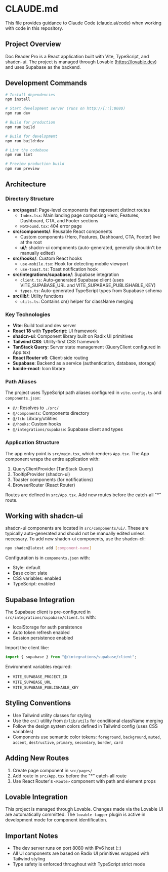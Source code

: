 # CLAUDE.md

This file provides guidance to Claude Code (claude.ai/code) when working with code in this repository.

## Project Overview

Doc Reader Pro is a React application built with Vite, TypeScript, and shadcn-ui. The project is managed through Lovable (https://lovable.dev) and uses Supabase as the backend.

## Development Commands

```bash
# Install dependencies
npm install

# Start development server (runs on http://[::]:8080)
npm run dev

# Build for production
npm run build

# Build for development
npm run build:dev

# Lint the codebase
npm run lint

# Preview production build
npm run preview
```

## Architecture

### Directory Structure

- **src/pages/**: Page-level components that represent distinct routes
  - `Index.tsx`: Main landing page composing Hero, Features, Dashboard, CTA, and Footer sections
  - `NotFound.tsx`: 404 error page
- **src/components/**: Reusable React components
  - Custom components (Hero, Features, Dashboard, CTA, Footer) live at the root
  - **ui/**: shadcn-ui components (auto-generated, generally shouldn't be manually edited)
- **src/hooks/**: Custom React hooks
  - `use-mobile.tsx`: Hook for detecting mobile viewport
  - `use-toast.ts`: Toast notification hook
- **src/integrations/supabase/**: Supabase integration
  - `client.ts`: Auto-generated Supabase client (uses VITE_SUPABASE_URL and VITE_SUPABASE_PUBLISHABLE_KEY)
  - `types.ts`: Auto-generated TypeScript types from Supabase schema
- **src/lib/**: Utility functions
  - `utils.ts`: Contains cn() helper for className merging

### Key Technologies

- **Vite**: Build tool and dev server
- **React 18** with **TypeScript**: UI framework
- **shadcn-ui**: Component library built on Radix UI primitives
- **Tailwind CSS**: Utility-first CSS framework
- **TanStack Query**: Server state management (QueryClient configured in App.tsx)
- **React Router v6**: Client-side routing
- **Supabase**: Backend as a service (authentication, database, storage)
- **lucide-react**: Icon library

### Path Aliases

The project uses TypeScript path aliases configured in `vite.config.ts` and `components.json`:
- `@/`: Resolves to `./src/`
- `@/components`: Components directory
- `@/lib`: Library/utilities
- `@/hooks`: Custom hooks
- `@/integrations/supabase`: Supabase client and types

### Application Structure

The app entry point is `src/main.tsx`, which renders `App.tsx`. The App component wraps the entire application with:
1. QueryClientProvider (TanStack Query)
2. TooltipProvider (shadcn-ui)
3. Toaster components (for notifications)
4. BrowserRouter (React Router)

Routes are defined in `src/App.tsx`. Add new routes before the catch-all "*" route.

## Working with shadcn-ui

shadcn-ui components are located in `src/components/ui/`. These are typically auto-generated and should not be manually edited unless necessary. To add new shadcn-ui components, use the shadcn-cli:

```bash
npx shadcn@latest add [component-name]
```

Configuration is in `components.json` with:
- Style: default
- Base color: slate
- CSS variables: enabled
- TypeScript: enabled

## Supabase Integration

The Supabase client is pre-configured in `src/integrations/supabase/client.ts` with:
- localStorage for auth persistence
- Auto token refresh enabled
- Session persistence enabled

Import the client like:
```typescript
import { supabase } from "@/integrations/supabase/client";
```

Environment variables required:
- `VITE_SUPABASE_PROJECT_ID`
- `VITE_SUPABASE_URL`
- `VITE_SUPABASE_PUBLISHABLE_KEY`

## Styling Conventions

- Use Tailwind utility classes for styling
- Use the `cn()` utility from `@/lib/utils` for conditional className merging
- Follow the design system colors defined in Tailwind config (uses CSS variables)
- Components use semantic color tokens: `foreground`, `background`, `muted`, `accent`, `destructive`, `primary`, `secondary`, `border`, `card`

## Adding New Routes

1. Create page component in `src/pages/`
2. Add route in `src/App.tsx` before the "*" catch-all route
3. Use React Router's `<Route>` component with path and element props

## Lovable Integration

This project is managed through Lovable. Changes made via the Lovable UI are automatically committed. The `lovable-tagger` plugin is active in development mode for component identification.

## Important Notes

- The dev server runs on port 8080 with IPv6 host (::)
- All UI components are based on Radix UI primitives wrapped with Tailwind styling
- Type safety is enforced throughout with TypeScript strict mode
